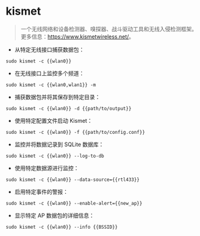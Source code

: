 # kismet

> 一个无线网络和设备检测器、嗅探器、战斗驱动工具和无线入侵检测框架。
> 更多信息：<https://www.kismetwireless.net/>。

- 从特定无线接口捕获数据包：

`sudo kismet -c {{wlan0}}`

- 在无线接口上监控多个频道：

`sudo kismet -c {{wlan0,wlan1}} -m`

- 捕获数据包并将其保存到特定目录：

`sudo kismet -c {{wlan0}} -d {{path/to/output}}`

- 使用特定配置文件启动 Kismet：

`sudo kismet -c {{wlan0}} -f {{path/to/config.conf}}`

- 监控并将数据记录到 SQLite 数据库：

`sudo kismet -c {{wlan0}} --log-to-db`

- 使用特定数据源进行监控：

`sudo kismet -c {{wlan0}} --data-source={{rtl433}}`

- 启用特定事件的警报：

`sudo kismet -c {{wlan0}} --enable-alert={{new_ap}}`

- 显示特定 AP 数据包的详细信息：

`sudo kismet -c {{wlan0}} --info {{BSSID}}`